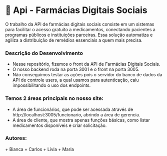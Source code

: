 <h1>💊 Api - Farmácias Digitais Sociais</h1>
O trabalho da API de farmácias digitais sociais consiste em um sistemas para facilitar o acesso gratuito a medicamentos, conectando pacientes a programas públicos e instituições parceiras. Essa solução automatiza e agiliza a distribuição de remédios essenciais a quem mais precisa.

<h3>Descrição do Desenvolvimento</h3>

+ Nesse repositório, fizemos o front da API de Farmácias Digitais Sociais.
+ O nosso backend roda na porta 3001 e o front na porta 3005.
+ Não conseguimos testar as ações pois o servidor do banco de dados da API de controle users, a qual usamos para autenticação, caiu impossibilitando o uso dos endpoints.

<h3>Temos 2 áreas principais no nosso site:</h3>

  + A área de funcionários, que pode ser acessada através de http://localhost:3005/funcionario, abrindo a área de gerencia.
  + A área de cliente, que mostra apenas funções básicas, como listar medicamentos disponíveis e criar solicitação.

<h3>Autores:</h3>
+ Bianca
+ Carlos
+ Lívia 
+ Maria
